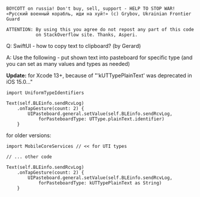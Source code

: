 ```
BOYCOTT on russia! Don't buy, sell, support - HELP TO STOP WAR!
«Русский военный корабль, иди на хуй!» (c) Grybov, Ukrainian Frontier Guard

ATTENTION: By using this you agree do not repost any part of this code
           on StackOverflow site. Thanks, Asperi.
```

Q: SwiftUI - how to copy text to clipboard? (by Gerard)

A: Use the following - put shown text into pasteboard for specific type (and you can set as many values and types as needed)


**Update:** for Xcode 13+, because of "'kUTTypePlainText' was deprecated in iOS 15.0..."

```
import UniformTypeIdentifiers

Text(self.BLEinfo.sendRcvLog)
    .onTapGesture(count: 2) {
        UIPasteboard.general.setValue(self.BLEinfo.sendRcvLog,
            forPasteboardType: UTType.plainText.identifier)
    }
```

for older versions:

```
import MobileCoreServices // << for UTI types

// ... other code

Text(self.BLEinfo.sendRcvLog)
    .onTapGesture(count: 2) {
        UIPasteboard.general.setValue(self.BLEinfo.sendRcvLog, 
            forPasteboardType: kUTTypePlainText as String)
    }
```
